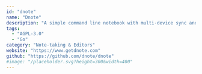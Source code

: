 ```yaml
---
id: "dnote"
name: "Dnote"
description: "A simple command line notebook with multi-device sync and web interface."
tags:
  - "AGPL-3.0"
  - "Go"
category: "Note-taking & Editors"
website: "https://www.getdnote.com"
github: "https://github.com/dnote/dnote"
#image: "/placeholder.svg?height=300&width=400"
---
```


